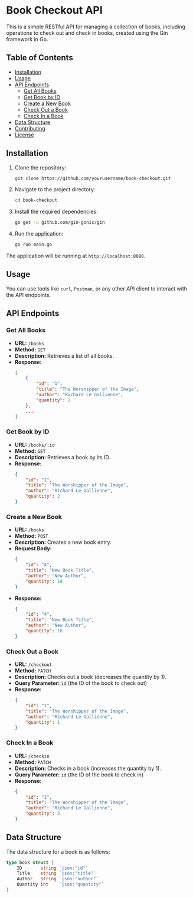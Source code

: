# Book Checkout API

This is a simple RESTful API for managing a collection of books, including operations to check out and check in books, created using the Gin framework in Go.

## Table of Contents

- [Installation](#installation)
- [Usage](#usage)
- [API Endpoints](#api-endpoints)
  - [Get All Books](#get-all-books)
  - [Get Book by ID](#get-book-by-id)
  - [Create a New Book](#create-a-new-book)
  - [Check Out a Book](#check-out-a-book)
  - [Check In a Book](#check-in-a-book)
- [Data Structure](#data-structure)
- [Contributing](#contributing)
- [License](#license)

## Installation

1. Clone the repository:
    ```sh
    git clone https://github.com/yourusername/book-checkout.git
    ```

2. Navigate to the project directory:
    ```sh
    cd book-checkout
    ```

3. Install the required dependencies:
    ```sh
    go get -u github.com/gin-gonic/gin
    ```

4. Run the application:
    ```sh
    go run main.go
    ```

The application will be running at `http://localhost:8080`.

## Usage

You can use tools like `curl`, `Postman`, or any other API client to interact with the API endpoints.

## API Endpoints

### Get All Books

- **URL:** `/books`
- **Method:** `GET`
- **Description:** Retrieves a list of all books.
- **Response:**
    ```json
    [
        {
            "id": "1",
            "title": "The Worshipper of the Image",
            "author": "Richard Le Gallienne",
            "quantity": 2
        },
        ...
    ]
    ```

### Get Book by ID

- **URL:** `/books/:id`
- **Method:** `GET`
- **Description:** Retrieves a book by its ID.
- **Response:**
    ```json
    {
        "id": "1",
        "title": "The Worshipper of the Image",
        "author": "Richard Le Gallienne",
        "quantity": 2
    }
    ```

### Create a New Book

- **URL:** `/books`
- **Method:** `POST`
- **Description:** Creates a new book entry.
- **Request Body:**
    ```json
    {
        "id": "4",
        "title": "New Book Title",
        "author": "New Author",
        "quantity": 10
    }
    ```
- **Response:**
    ```json
    {
        "id": "4",
        "title": "New Book Title",
        "author": "New Author",
        "quantity": 10
    }
    ```

### Check Out a Book

- **URL:** `/checkout`
- **Method:** `PATCH`
- **Description:** Checks out a book (decreases the quantity by 1).
- **Query Parameter:** `id` (the ID of the book to check out)
- **Response:**
    ```json
    {
        "id": "1",
        "title": "The Worshipper of the Image",
        "author": "Richard Le Gallienne",
        "quantity": 1
    }
    ```

### Check In a Book

- **URL:** `/checkin`
- **Method:** `PATCH`
- **Description:** Checks in a book (increases the quantity by 1).
- **Query Parameter:** `id` (the ID of the book to check in)
- **Response:**
    ```json
    {
        "id": "1",
        "title": "The Worshipper of the Image",
        "author": "Richard Le Gallienne",
        "quantity": 3
    }
    ```

## Data Structure

The data structure for a book is as follows:

```go
type book struct {
    ID       string `json:"id"`
    Title    string `json:"title"`
    Author   string `json:"author"`
    Quantity int    `json:"quantity"`
}

